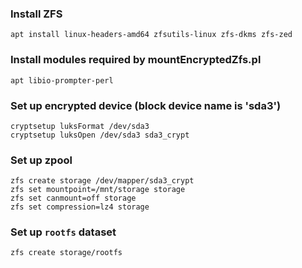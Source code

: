 ### Install ZFS
```
apt install linux-headers-amd64 zfsutils-linux zfs-dkms zfs-zed
```

### Install modules required by mountEncryptedZfs.pl
```
apt libio-prompter-perl
```

### Set up encrypted device (block device name is 'sda3')
```
cryptsetup luksFormat /dev/sda3
cryptsetup luksOpen /dev/sda3 sda3_crypt
```

### Set up zpool
```
zfs create storage /dev/mapper/sda3_crypt
zfs set mountpoint=/mnt/storage storage
zfs set canmount=off storage
zfs set compression=lz4 storage
```

### Set up `rootfs` dataset
```
zfs create storage/rootfs
```
